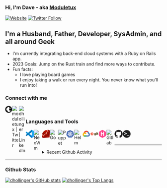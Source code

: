 ### Hi, I'm Dave - aka [Moduletux][website]

[![Website](https://img.shields.io/website?=label=moduletux.com&style=for-the-badge&url=https%3A%2F%2Fmoduletux.com)](https://moduletux.com)
[![Twitter Follow](https://img.shields.io/twitter/follow/moduletux?color=1DA1F2&logo=twitter&style=for-the-badge)](https://twitter.com/intent/follow?original_referer=https%3A%2F%2Fgithub.com%2Fdhollinger&screen_name=moduletux)

## I'm a Husband, Father, Developer, SysAdmin, and all around Geek

- I'm currently integrating back-end cloud systems with a Ruby on Rails app.
- 2023 Goals: Jump on the Rust train and find more ways to contribute.
- Fun facts:
  - I love playing board games
  - I enjoy taking a walk or run every night. You never know what you'll run into!

### Connect with me

[<img align="left" alt="moduletux.com" width="22px" src="https://raw.githubusercontent.com/iconic/open-iconic/master/svg/globe.svg" />][website]
[<img align="left" alt="moduletux | Twitter" width="22px" src="https://cdn.jsdelivr.net/npm/simple-icons@v3/icons/twitter.svg" />][twitter]
[<img align="left" alt="dhollinger | LinkedIn" width="22px" src="https://cdn.jsdelivr.net/npm/simple-icons@v3/icons/linkedin.svg" />][linkedin]

<br />

### Languages and Tools

[<img align="left" alt="Visual Studio Code" width="26px" src="https://raw.githubusercontent.com/github/explore/80688e429a7d4ef2fca1e82350fe8e3517d3494d/topics/visual-studio-code/visual-studio-code.png" />][website]
[<img align="left" alt="NeoVim" width="26px" src="https://images.opencollective.com/neovim/e8d9dd0/logo/256.png" />][website]
[<img align="left" alt="Ruby" width="26px" src="https://raw.githubusercontent.com/github/explore/80688e429a7d4ef2fca1e82350fe8e3517d3494d/topics/ruby/ruby.png" />][website]

[<img align="left" alt="Go" width="26px" src="https://raw.githubusercontent.com/abranhe/programming-languages-logos/master/src/go/go_128x128.png" />][website]

[<img align="left" alt="Puppet" width="26px" color="yellow" src="https://raw.githubusercontent.com/ryanoasis/nerd-fonts/498ebf372bfc84731df6fe9411c909b4e97b1ec0/src/svgs/puppet.svg" />][website]

[<img align="left" alt="Kubernetes" width="26px" src="https://raw.githubusercontent.com/devicons/devicon/9f4f5cdb393299a81125eb5127929ea7bfe42889/icons/kubernetes/kubernetes-plain.svg" />][website]

[<img align="left" alt="Helm" width="26px" src="https://cncf-branding.netlify.app/img/projects/helm/icon/color/helm-icon-color.png" />][website]

[<img align="left" alt="Google Cloud" width="26px" src="https://raw.githubusercontent.com/devicons/devicon/9f4f5cdb393299a81125eb5127929ea7bfe42889/icons/googlecloud/googlecloud-original.svg" />][website]

[<img align="left" alt="Git" width="26px" src="https://raw.githubusercontent.com/github/explore/80688e429a7d4ef2fca1e82350fe8e3517d3494d/topics/git/git.png" />][website]

[<img align="left" alt="Hugo" width="26px" src="https://raw.githubusercontent.com/devicons/devicon/1119b9f84c0290e0f0b38982099a2bd027a48bf1/icons/hugo/hugo-plain.svg" />][website]

[<img align="left" alt="Gitlab" width="26px" src="https://cdn.iconscout.com/icon/free/png-256/gitlab-282507.png" />][website]

[<img align="left" alt="Github" width="26px" src="https://raw.githubusercontent.com/github/explore/78df643247d429f6cc873026c0622819ad797942/topics/github/github.png" />][website]

[<img align="left" alt="Terminal" width="26px" src="https://raw.githubusercontent.com/github/explore/80688e429a7d4ef2fca1e82350fe8e3517d3494d/topics/terminal/terminal.png" />][website]

<br />
<br />
<!-- ### 📕 Latest Blog Posts -->

<!-- BLOG-POST-LIST:START -->
<!-- BLOG-POST-LIST:END -->

---

<details>
  <summary>Recent Github Activity</summary>

  <!--START_SECTION:activity-->
1. 💪 Opened PR [#590](https://github.com/voxpupuli/puppet-r10k/pull/590) in [voxpupuli/puppet-r10k](https://github.com/voxpupuli/puppet-r10k)
2. 🗣 Commented on [#6498](https://github.com/ValveSoftware/Proton/issues/6498) in [ValveSoftware/Proton](https://github.com/ValveSoftware/Proton)
3. 🗣 Commented on [#6498](https://github.com/ValveSoftware/Proton/issues/6498) in [ValveSoftware/Proton](https://github.com/ValveSoftware/Proton)
4. 🗣 Commented on [#2732](https://github.com/LunarVim/LunarVim/issues/2732) in [LunarVim/LunarVim](https://github.com/LunarVim/LunarVim)
5. 🗣 Commented on [#2732](https://github.com/LunarVim/LunarVim/issues/2732) in [LunarVim/LunarVim](https://github.com/LunarVim/LunarVim)
  <!--END_SECTION:activity-->

</details>

---

### Github Stats
[![dhollinger's GitHub stats](https://github-readme-stats-sigma-five.vercel.app/api?username=dhollinger&count_private=true&show_icons=true&theme=onedark)](https://github.com/anuraghazra/github-readme-stats)
[![dhollinger's Top Langs](https://github-readme-stats-sigma-five.vercel.app/api/top-langs/?username=dhollinger&count_private=true&hide=c%2B%2B,c,html,cmake,makefile&theme=onedark&layout=compact)](https://github.com/anuraghazra/github-readme-stats)

[website]: https://moduletux.com
[twitter]: https://twitter.com/moduletux
[linkedin]: https://linkedin.com/in/dhollinger
